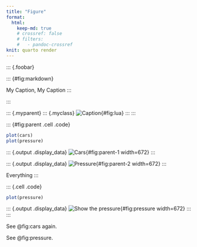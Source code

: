 ```yaml
---
title: "Figure"
format:
  html: 
    keep-md: true
    # crossref: false
    # filters:
    #   - pandoc-crossref
knit: quarto render
---
```


::: {.foobar}

::: {#fig:markdown}


My Caption, My Caption
:::

:::




::: {.myparent}
::: {.myclass}
![Caption](https://www.lua.org/pil/capa.jpg){#fig:lua}
:::
:::



::: {#fig:parent .cell .code}

```r
plot(cars)
plot(pressure)
```

::: {.output .display_data}
![Cars](figure_files/figure-html/fig:parent-1.png){#fig:parent-1 width=672}
:::

::: {.output .display_data}
![Pressure](figure_files/figure-html/fig:parent-2.png){#fig:parent-2 width=672}
:::

Everything
:::


::: {.cell .code}

```r
plot(pressure)
```

::: {.output .display_data}
![Show the pressure](figure_files/figure-html/fig:pressure-1.png){#fig:pressure width=672}
:::
:::


See @fig:cars again.

See @fig:pressure.


